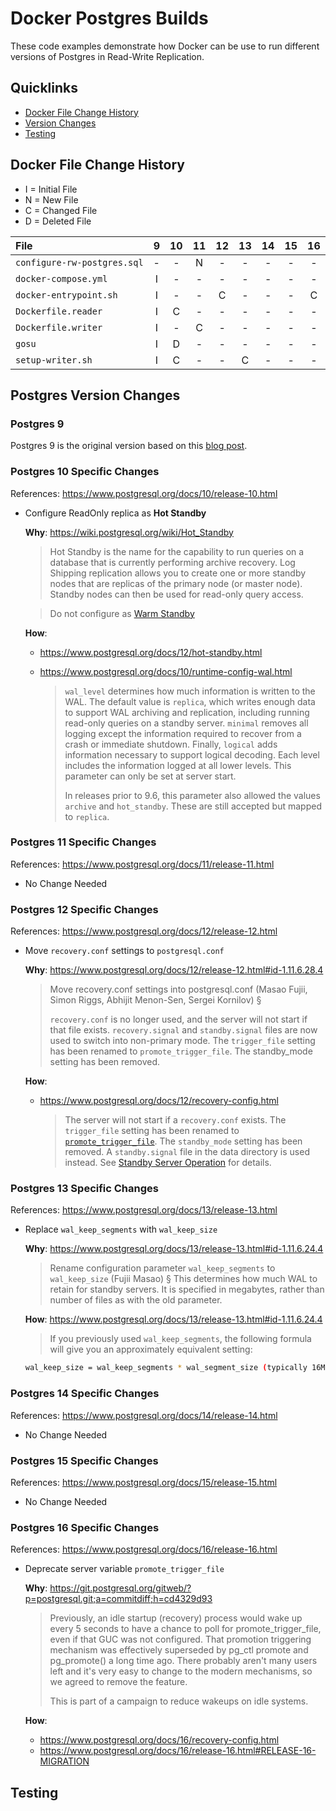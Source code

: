# Docker Postgres Builds

These code examples demonstrate how Docker can be use to run different versions
of Postgres in Read-Write Replication.


## Quicklinks
- [Docker File Change History](#docker-file-change-history)
- [Version Changes](#postgres-version-changes)
- [Testing](#testing)


## Docker File Change History

- I = Initial File
- N = New File
- C = Changed File
- D = Deleted File

| File | 9 | 10 | 11 | 12 | 13 | 14 | 15 | 16 |
|:---|:---:|:---:|:---:|:---:|:---:|:---:|:---:|:---:|
| `configure-rw-postgres.sql` | - | - | N | - | - | - | - | - |
| `docker-compose.yml` | I | - | - | - | - | - | - | - |
| `docker-entrypoint.sh` | I | - | - | C | - | - | - | C |
| `Dockerfile.reader` | I | C | - | - | - | - | - | - |
| `Dockerfile.writer` | I | - | C | - | - | - | - | - |
| `gosu` | I | D | - | - | - | - | - | - |
| `setup-writer.sh` | I | C | - | - | C | - | - | - |


## Postgres Version Changes

### Postgres 9
Postgres 9 is the original version based on this [blog post](https://medium.com/@2hamed/replicating-postgres-inside-docker-the-how-to-3244dc2305be).


### Postgres 10 Specific Changes

References: https://www.postgresql.org/docs/10/release-10.html

- Configure ReadOnly replica as **Hot Standby**

  **Why**: https://wiki.postgresql.org/wiki/Hot_Standby

  >Hot Standby is the name for the capability to run queries on a database that is currently performing archive recovery. Log Shipping replication allows you to create one or more standby nodes that are replicas of the primary node (or master node). Standby nodes can then be used for read-only query access.

  >Do not configure as [Warm Standby](https://wiki.postgresql.org/wiki/Warm_Standby)

  **How**:
  - https://www.postgresql.org/docs/12/hot-standby.html
  - https://www.postgresql.org/docs/10/runtime-config-wal.html

    >`wal_level` determines how much information is written to the WAL. The default value is `replica`, which writes enough data to support WAL archiving and replication, including running read-only queries on a standby server. `minimal` removes all logging except the information required to recover from a crash or immediate shutdown. Finally, `logical` adds information necessary to support logical decoding. Each level includes the information logged at all lower levels. This parameter can only be set at server start.
    >
    >In releases prior to 9.6, this parameter also allowed the values `archive` and `hot_standby`. These are still accepted but mapped to `replica`.


### Postgres 11 Specific Changes

References: https://www.postgresql.org/docs/11/release-11.html

- No Change Needed


### Postgres 12 Specific Changes

References: https://www.postgresql.org/docs/12/release-12.html

- Move `recovery.conf` settings to `postgresql.conf`

  **Why**: https://www.postgresql.org/docs/12/release-12.html#id-1.11.6.28.4

  >Move recovery.conf settings into postgresql.conf (Masao Fujii, Simon Riggs, Abhijit Menon-Sen, Sergei Kornilov) §
  >
  >`recovery.conf` is no longer used, and the server will not start if that file exists. `recovery.signal` and `standby.signal` files are now used to switch into non-primary mode. The `trigger_file` setting has been renamed to `promote_trigger_file`. The standby_mode setting has been removed.

  **How**:
  - https://www.postgresql.org/docs/12/recovery-config.html

    >The server will not start if a `recovery.conf` exists.
    >The `trigger_file` setting has been renamed to [`promote_trigger_file`](https://www.postgresql.org/docs/12/runtime-config-replication.html#GUC-PROMOTE-TRIGGER-FILE).
    >The `standby_mode` setting has been removed. A `standby.signal` file in the data directory is used instead.  See [Standby Server Operation](https://www.postgresql.org/docs/12/warm-standby.html#STANDBY-SERVER-OPERATION) for details.


### Postgres 13 Specific Changes

References: https://www.postgresql.org/docs/13/release-13.html

- Replace `wal_keep_segments` with `wal_keep_size`

  **Why**: https://www.postgresql.org/docs/13/release-13.html#id-1.11.6.24.4

  >Rename configuration parameter `wal_keep_segments` to `wal_keep_size` (Fujii Masao) §
  >This determines how much WAL to retain for standby servers. It is specified in megabytes, rather than number of files as with the old parameter.

  **How**: https://www.postgresql.org/docs/13/release-13.html#id-1.11.6.24.4

  >If you previously used `wal_keep_segments`, the following formula will give you an approximately equivalent setting:

  ```sh
  wal_keep_size = wal_keep_segments * wal_segment_size (typically 16MB)
  ```


### Postgres 14 Specific Changes

References: https://www.postgresql.org/docs/14/release-14.html

- No Change Needed


### Postgres 15 Specific Changes

References: https://www.postgresql.org/docs/15/release-15.html

- No Change Needed


### Postgres 16 Specific Changes

References: https://www.postgresql.org/docs/16/release-16.html

- Deprecate server variable `promote_trigger_file`

  **Why**: https://git.postgresql.org/gitweb/?p=postgresql.git;a=commitdiff;h=cd4329d93

  >Previously, an idle startup (recovery) process would wake up every 5
  >seconds to have a chance to poll for promote_trigger_file, even if that
  >GUC was not configured.  That promotion triggering mechanism was
  >effectively superseded by pg_ctl promote and pg_promote() a long time
  >ago.  There probably aren't many users left and it's very easy to change
  >to the modern mechanisms, so we agreed to remove the feature.
  >
  >This is part of a campaign to reduce wakeups on idle systems.

  **How**: 
  - https://www.postgresql.org/docs/16/recovery-config.html
  - https://www.postgresql.org/docs/16/release-16.html#RELEASE-16-MIGRATION



## Testing
